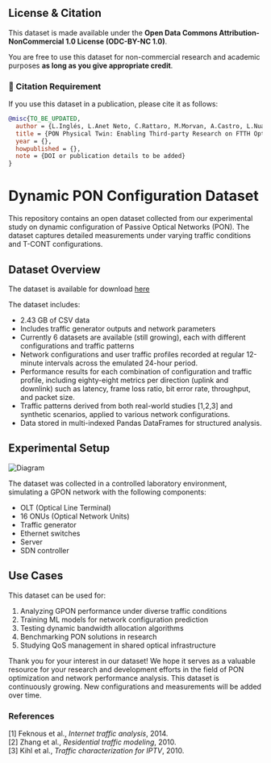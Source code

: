 ## License & Citation

This dataset is made available under the **Open Data Commons Attribution-NonCommercial 1.0 License (ODC-BY-NC 1.0)**.

You are free to use this dataset for non-commercial research and academic purposes **as long as you give appropriate credit**.

### 📌 Citation Requirement

If you use this dataset in a publication, please cite it as follows:

```bibtex
@misc{TO_BE_UPDATED,
  author = {L.Inglés, L.Anet Neto, C.Rattaro, M.Morvan, A.Castro, L.Nuaymi},
  title = {PON Physical Twin: Enabling Third-party Research on FTTH Optimization with Open Datasets},
  year = {},
  howpublished = {},
  note = {DOI or publication details to be added}
}
```
# Dynamic PON Configuration Dataset

This repository contains an open dataset collected from our experimental study on dynamic configuration of Passive Optical Networks (PON). The dataset captures detailed measurements under varying traffic conditions and T-CONT configurations.

## Dataset Overview


The dataset is available for download [here](https://partage.imt.fr/index.php/s/nEGj4ENnWYgFGE2)

The dataset includes:

- 2.43 GB of CSV data
- Includes traffic generator outputs and network parameters
- Currently 6 datasets are available (still growing), each with different configurations and traffic patterns
- Network configurations and user traffic profiles recorded at regular 12-minute intervals across the emulated 24-hour period.
- Performance results for each combination of configuration and traffic profile, including eighty-eight metrics per direction (uplink and downlink) such as latency, frame loss ratio, bit error rate, throughput, and packet size.
- Traffic patterns derived from both real-world studies [1,2,3] and synthetic scenarios, applied to various network configurations.
- Data stored in multi-indexed Pandas DataFrames for structured analysis.


## Experimental Setup

![Diagram](imgs/infrastructure_photograph.png)

The dataset was collected in a controlled laboratory environment, simulating a GPON network with the following components:

- OLT (Optical Line Terminal)
- 16 ONUs (Optical Network Units)
- Traffic generator
- Ethernet switches
- Server
- SDN controller

## Use Cases

This dataset can be used for:
1. Analyzing GPON performance under diverse traffic conditions
2. Training ML models for network configuration prediction
3. Testing dynamic bandwidth allocation algorithms
4. Benchmarking PON solutions in research
5. Studying QoS management in shared optical infrastructure

Thank you for your interest in our dataset! We hope it serves as a valuable resource for your research and development efforts in the field of PON optimization and network performance analysis. This dataset is continuously growing. New configurations and measurements will be added over time.


### References
[1] Feknous et al., *Internet traffic analysis*, 2014.  
[2] Zhang et al., *Residential traffic modeling*, 2010.  
[3] Kihl et al., *Traffic characterization for IPTV*, 2010.  
